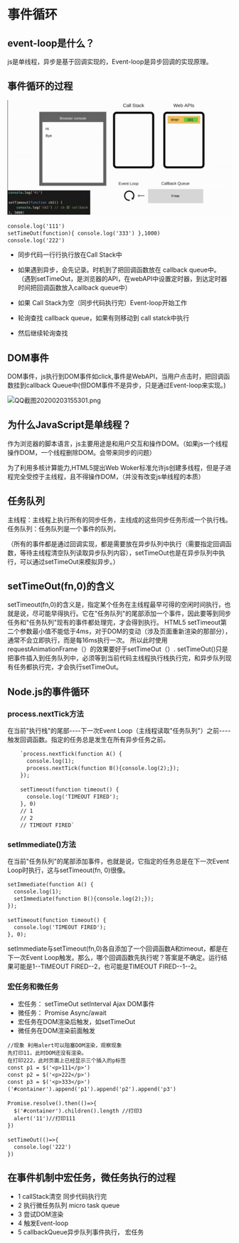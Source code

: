 # 事件循环 

## event-loop是什么？
js是单线程，异步是基于回调实现的，Event-loop是异步回调的实现原理。

## 事件循环的过程

![1599408879599.jpg](../../images/1599408879599.jpg)

```$xslt
console.log('111')
setTimeOut(function){ console.log('333') },1000)
console.log('222')
```

- 同步代码一行行执行放在Call Stack中
- 如果遇到异步，会先记录。时机到了把回调函数放在 callback queue中。
    （遇到setTimeOut，是浏览器的API，在webAPI中设置定时器，到达定时器时间把回调函数放入callback queue中）

- 如果 Call Stack为空（同步代码执行完）Event-loop开始工作 
- 轮询查找 callback queue，如果有则移动到 call statck中执行
- 然后继续轮询查找

## DOM事件
  DOM事件，js执行到DOM事件如click,事件是WebAPI，当用户点击时，把回调函数挂到callback Queue中(但DOM事件不是异步，只是通过Event-loop来实现。)



![QQ截图20200203155301.png](http://www.ruanyifeng.com/blogimg/asset/2014/bg2014100802.png)


## 为什么JavaScript是单线程？

作为浏览器的脚本语言，js主要用途是和用户交互和操作DOM。（如果js一个线程操作DOM，一个线程删除DOM。会带来同步的问题）

为了利用多核计算能力,HTML5提出Web Woker标准允许js创建多线程，但是子进程完全受控于主线程，且不得操作DOM，（并没有改变js单线程的本质）

## 任务队列

主线程：主线程上执行所有的同步任务，主线成的这些同步任务形成一个执行栈。
任务队列：任务队列是一个事件的队列，

   （所有的事件都是通过回调实现，都是需要放在异步队列中执行（需要指定回调函数，等待主线程清空队列读取异步队列内容），setTimeOut也是在异步队列中执行，可以通过setTimeOut来模拟异步。）
    
## setTimeOut(fn,0)的含义
setTimeout(fn,0)的含义是，指定某个任务在主线程最早可得的空闲时间执行，也就是说，尽可能早得执行。它在"任务队列"的尾部添加一个事件，因此要等到同步任务和"任务队列"现有的事件都处理完，才会得到执行。
HTML5 setTimeout第二个参数最小值不能低于4ms，对于DOM的变动（涉及页面重新渲染的那部分），通常不会立即执行，而是每16ms执行一次。 
所以此时使用requestAnimationFrame（）的效果要好于setTimeOut（）.
setTimeOut()只是把事件插入到任务队列中，必须等到当前代码主线程执行栈执行完，和异步队列现有任务都执行完，才会执行setTimeOut。

## Node.js的事件循环 

### process.nextTick方法
在当前"执行栈"的尾部----下一次Event Loop（主线程读取"任务队列"）之前----触发回调函数。指定的任务总是发生在所有异步任务之前。
```$xslt
    `process.nextTick(function A() {
      console.log(1);
      process.nextTick(function B(){console.log(2);});
    });
    
    setTimeout(function timeout() {
      console.log('TIMEOUT FIRED');
    }, 0)
    // 1
    // 2
    // TIMEOUT FIRED`
```
### setImmediate()方法
在当前"任务队列"的尾部添加事件，也就是说，它指定的任务总是在下一次Event Loop时执行，这与setTimeout(fn, 0)很像。
```$xslt
setImmediate(function A() {
  console.log(1);
  setImmediate(function B(){console.log(2);});
});

setTimeout(function timeout() {
  console.log('TIMEOUT FIRED');
}, 0);
```
setImmediate与setTimeout(fn,0)各自添加了一个回调函数A和timeout，都是在下一次Event Loop触发。那么，哪个回调函数先执行呢？答案是不确定。运行结果可能是1--TIMEOUT FIRED--2，也可能是TIMEOUT FIRED--1--2。

### 宏任务和微任务
- 宏任务： setTimeOut setInterval Ajax DOM事件
- 微任务： Promise Async/await
- 宏任务在DOM渲染后触发，如setTimeOut
- 微任务在DOM渲染前面触发


```
//现象 利用alert可以阻塞DOM渲染，观察现象
先打印11，此时DOM还没有渲染。
在打印222，此时页面上已经显示三个插入的p标签
const p1 = $('<p>111</p>')
const p2 = $('<p>222</p>')
const p3 = $('<p>333</p>')
('#container').append('p1').append('p2').append('p3')

Promise.resolve().then(()=>{
  $('#container').children().length //打印3
  alert('11')//打印111 
})

setTimeOut(()=>{
  console.log('222')
})
```

## 在事件机制中宏任务，微任务执行的过程

- 1 callStack清空 同步代码执行完
- 2 执行微任务队列 micro task queue
- 3 尝试DOM渲染 
- 4 触发Event-loop
- 5 callbackQueue异步队列事件执行， 宏任务
